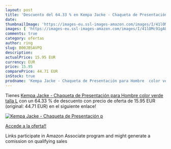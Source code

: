 ```yaml
---
layout: post
title: 'Descuento del 64.33 % en Kempa Jacke - Chaqueta de Presentación p'
date: 
thumbnailImage: 'https://images-eu.ssl-images-amazon.com/images/I/41lOMc91gAL._SL200_.jpg'
images: [ 'https://images-eu.ssl-images-amazon.com/images/I/41lOMc91gAL._SL200_.jpg' ]
comments: true
category: ofertas
author: ring
slug: B00JBSAVPQ
description:
actualPrice: 15.95 EUR
currency: EUR
price: 15.95
comparePrice: 44.71 EUR
inStock: true
prodname: 'Kempa Jacke - Chaqueta de Presentación para Hombre  color verde  talla L'
---
```


Tienes [Kempa Jacke - Chaqueta de Presentación para Hombre  color verde  talla L](https://www.amazon.es/dp/B00JBSAVPQ/?tag=tolees-21) con un 64.33 % de descuento con precio de oferta de 15.95 EUR (original: 44.71 EUR) en el siguiente enlace!

[![Kempa Jacke - Chaqueta de Presentación p](https://images-eu.ssl-images-amazon.com/images/I/41lOMc91gAL._SL200_.jpg)](https://www.amazon.es/dp/B00JBSAVPQ/?tag=tolees-21)

[Accede a la oferta!!](https://www.amazon.es/dp/B00JBSAVPQ/?tag=tolees-21)

Links participate in Amazon Associate program and might generate a comission on qualifying sales



